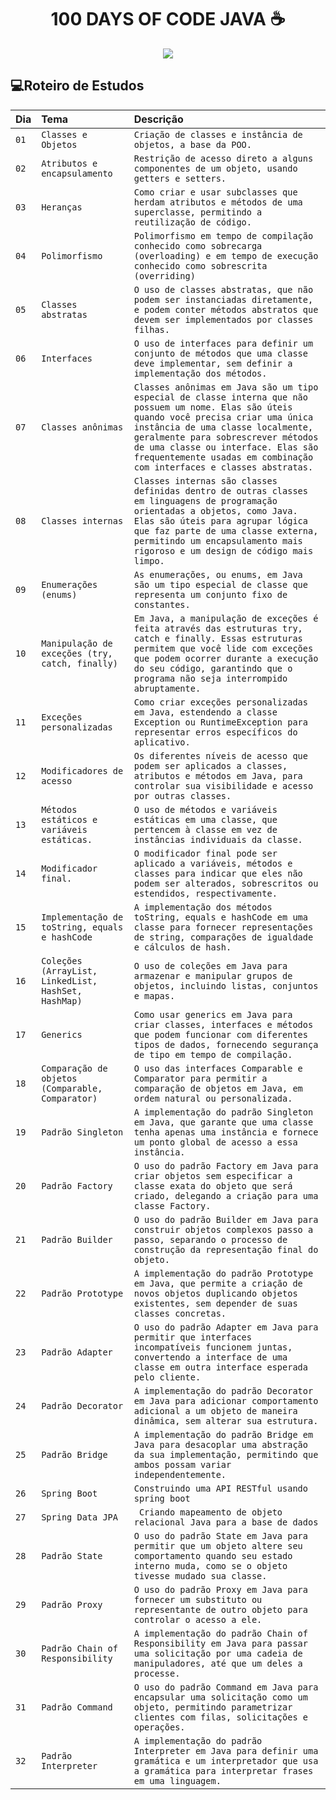 <h1 align="center">100 DAYS OF CODE JAVA ☕ </h1>

<p align="center"><img src="http://img.shields.io/static/v1?label=STATUS&message=EM%20DESENVOLVIMENTO&color=GREEN&style=for-the-badge"/></p>


## 💻Roteiro de Estudos
| Dia  | Tema       | Descrição |
| :---------------- | :--------- | :--------- |
| `01` | `Classes e Objetos` | `Criação de classes e instância de objetos, a base da POO.` |
| `02` | `Atributos e encapsulamento` | `Restrição de acesso direto a alguns componentes de um objeto, usando getters e setters.` |
| `03` | `Heranças` | `Como criar e usar subclasses que herdam atributos e métodos de uma superclasse, permitindo a reutilização de código.` |
| `04` | `Polimorfismo` | `Polimorfismo em tempo de compilação conhecido como sobrecarga (overloading) e em tempo de execução conhecido como sobrescrita (overriding)` |
| `05` | `Classes abstratas` | `O uso de classes abstratas, que não podem ser instanciadas diretamente, e podem conter métodos abstratos que devem ser implementados por classes filhas.` |
| `06` | `Interfaces` | `O uso de interfaces para definir um conjunto de métodos que uma classe deve implementar, sem definir a implementação dos métodos.` |
| `07` | `Classes anônimas` | `Classes anônimas em Java são um tipo especial de classe interna que não possuem um nome. Elas são úteis quando você precisa criar uma única instância de uma classe localmente, geralmente para sobrescrever métodos de uma classe ou interface. Elas são frequentemente usadas em combinação com interfaces e classes abstratas.` |
| `08` | `Classes internas` | `Classes internas são classes definidas dentro de outras classes em linguagens de programação orientadas a objetos, como Java. Elas são úteis para agrupar lógica que faz parte de uma classe externa, permitindo um encapsulamento mais rigoroso e um design de código mais limpo.` |
| `09` | `Enumerações (enums)` | `As enumerações, ou enums, em Java são um tipo especial de classe que representa um conjunto fixo de constantes. ` |
| `10` | `Manipulação de exceções (try, catch, finally)` |`Em Java, a manipulação de exceções é feita através das estruturas try, catch e finally. Essas estruturas permitem que você lide com exceções que podem ocorrer durante a execução do seu código, garantindo que o programa não seja interrompido abruptamente.` |
| `11` | `Exceções personalizadas` | `Como criar exceções personalizadas em Java, estendendo a classe Exception ou RuntimeException para representar erros específicos do aplicativo.` |
| `12` | `Modificadores de acesso` | `Os diferentes níveis de acesso que podem ser aplicados a classes, atributos e métodos em Java, para controlar sua visibilidade e acesso por outras classes.` |
| `13` | `Métodos estáticos e variáveis estáticas.` | `O uso de métodos e variáveis estáticas em uma classe, que pertencem à classe em vez de instâncias individuais da classe.` |
| `14` | `Modificador final.` | `O modificador final pode ser aplicado a variáveis, métodos e classes para indicar que eles não podem ser alterados, sobrescritos ou estendidos, respectivamente.` |
| `15` | `Implementação de toString, equals e hashCode` | `A implementação dos métodos toString, equals e hashCode em uma classe para fornecer representações de string, comparações de igualdade e cálculos de hash.` |
| `16` | `Coleções (ArrayList, LinkedList, HashSet, HashMap)` | `O uso de coleções em Java para armazenar e manipular grupos de objetos, incluindo listas, conjuntos e mapas.` |
| `17` | `Generics` | `Como usar generics em Java para criar classes, interfaces e métodos que podem funcionar com diferentes tipos de dados, fornecendo segurança de tipo em tempo de compilação.` |
| `18` | `Comparação de objetos (Comparable, Comparator)` | `O uso das interfaces Comparable e Comparator para permitir a comparação de objetos em Java, em ordem natural ou personalizada.` |
| `19` | `Padrão Singleton ` | `A implementação do padrão Singleton em Java, que garante que uma classe tenha apenas uma instância e fornece um ponto global de acesso a essa instância.` |
| `20` | `Padrão Factory ` | `O uso do padrão Factory em Java para criar objetos sem especificar a classe exata do objeto que será criado, delegando a criação para uma classe Factory.` |
| `21` | `Padrão Builder ` | `O uso do padrão Builder em Java para construir objetos complexos passo a passo, separando o processo de construção da representação final do objeto.` |
| `22` | `Padrão Prototype ` | `A implementação do padrão Prototype em Java, que permite a criação de novos objetos duplicando objetos existentes, sem depender de suas classes concretas.` |
| `23` | `Padrão Adapter` | `O uso do padrão Adapter em Java para permitir que interfaces incompatíveis funcionem juntas, convertendo a interface de uma classe em outra interface esperada pelo cliente.` |
| `24` | `Padrão Decorator` | `A implementação do padrão Decorator em Java para adicionar comportamento adicional a um objeto de maneira dinâmica, sem alterar sua estrutura.` |
| `25` | `Padrão Bridge` | `A implementação do padrão Bridge em Java para desacoplar uma abstração da sua implementação, permitindo que ambos possam variar independentemente.` |
| `26` | `Spring Boot` | `Construindo uma API RESTful usando spring boot` |
| `27` | `Spring Data JPA` | ` Criando mapeamento de objeto relacional Java para a base de dados` |
| `28` | `Padrão State` | `O uso do padrão State em Java para permitir que um objeto altere seu comportamento quando seu estado interno muda, como se o objeto tivesse mudado sua classe.` |
| `29` | `Padrão Proxy` | `O uso do padrão Proxy em Java para fornecer um substituto ou representante de outro objeto para controlar o acesso a ele.` |
| `30` | `Padrão Chain of Responsibility` | `A implementação do padrão Chain of Responsibility em Java para passar uma solicitação por uma cadeia de manipuladores, até que um deles a processe.` |
| `31` | `Padrão Command` | `O uso do padrão Command em Java para encapsular uma solicitação como um objeto, permitindo parametrizar clientes com filas, solicitações e operações.` |
| `32` | `Padrão Interpreter` |`A implementação do padrão Interpreter em Java para definir uma gramática e um interpretador que usa a gramática para interpretar frases em uma linguagem.` |
